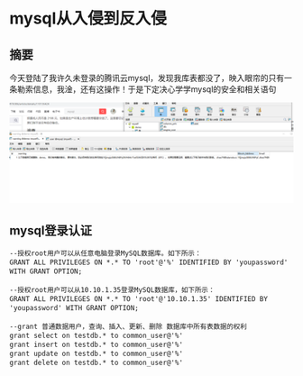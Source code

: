 # mysql从入侵到反入侵

## 摘要

今天登陆了我许久未登录的腾讯云mysql，发现我库表都没了，映入眼帘的只有一条勒索信息，我淦，还有这操作！于是下定决心学学mysql的安全和相关语句

![image-20210310114740334](\picture\Beinvaded.png)

## mysql登录认证

```mysql
--授权root用户可以从任意电脑登录MySQL数据库。如下所示：
GRANT ALL PRIVILEGES ON *.* TO 'root'@'%' IDENTIFIED BY 'youpassword' WITH GRANT OPTION;

--授权root用户可以从10.10.1.35登录MySQL数据库，如下所示：
GRANT ALL PRIVILEGES ON *.* TO 'root'@'10.10.1.35' IDENTIFIED BY 'youpassword' WITH GRANT OPTION;

--grant 普通数据用户，查询、插入、更新、删除 数据库中所有表数据的权利
grant select on testdb.* to common_user@'%'  
grant insert on testdb.* to common_user@'%'  
grant update on testdb.* to common_user@'%'  
grant delete on testdb.* to common_user@'%'  
```

